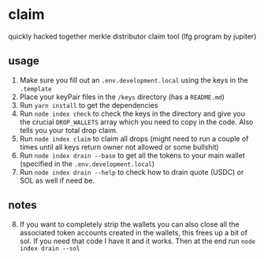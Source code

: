 # claim
quickly hacked together merkle distributor claim tool (lfg program by jupiter)


## usage
1. Make sure you fill out an `.env.development.local` using the keys in the `.template`
2. Place your keyPair files in the `/keys` directory (has a `README.md`)
3. Run `yarn install` to get the dependencies
4. Run `node index check` to check the keys in the directory and give you the crucial `DROP_WALLETS` array which you need to copy in the code. Also tells you your total drop claim.
5. Run `node index claim` to claim all drops (might need to run a couple of times until all keys return owner not allowed or some bullshit)
6. Run `node index drain --base` to get all the tokens to your main wallet (specified in the `.env.development.local`)
7. Run `node index drain --help` to check how to drain quote (USDC) or SOL as well if need be. 

## notes
8. If you want to completely strip the wallets you can also close all the associated token accounts created in the wallets, this frees up a bit of sol. If you need that code I have it and it works. Then at the end run `node index drain --sol`
